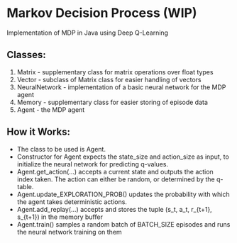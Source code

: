 # Markov Decision Process (WIP)
Implementation of MDP in Java using Deep Q-Learning

## Classes:
1. Matrix - supplementary class for matrix operations over float types
2. Vector - subclass of Matrix class for easier handling of vectors
3. NeuralNetwork - implementation of a basic neural network for the MDP agent
4. Memory - supplementary class for easier storing of episode data
5. Agent - the MDP agent

## How it Works:
- The class to be used is Agent.
- Constructor for Agent expects the state_size and action_size as input, to initialize the neural network for predicting q-values.
- Agent.get_action(...) accepts a current state and outputs the action index taken. The action can either be random, or determined by the q-table.
- Agent.update_EXPLORATION_PROB() updates the probability with which the agent takes deterministic actions.
- Agent.add_replay(...) accepts and stores the tuple (s_t, a_t, r_{t+1}, s_{t+1}) in the memory buffer
- Agent.train() samples a random batch of BATCH_SIZE episodes and runs the neural network training on them
